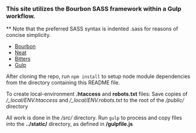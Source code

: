 ### This site utilizes the Bourbon SASS framework within a Gulp workflow.

** Note that the preferred SASS syntax is indented .sass for reasons of concise simplicity.

* [Bourbon](https://bourbon.io)
* [Neat](https://neat.bourbon.io)
* [Bitters](https://bitters.bourbon.io)
* [Gulp](https://gulpjs.com/)

After cloning the repo, run `npm install` to setup node module dependencies from the 
directory containing this README file.

To create local-environment **.htaccess** and **robots.txt** files: 
Save copies of */\_local/ENV.htaccess* and */\_local/ENV.robots.txt* to the root of the */public/* directory

All work is done in the */src/* directory. 
Run `gulp` to process and copy files into the **../static/** directory, as defined in **/gulpfile.js**
